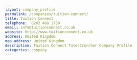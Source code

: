 ```yaml
---
layout: company_profile
permalink: /companies/tuition-connect/
title: Tuition Connect
telephone:  0203 488 1750
email: info@tuitionconnect.co.uk
website: http://www.tuitionconnect.co.uk
address: United Kingdom
map_address: United Kingdom
description: Tuition Connect TutorCruncher Company Profile
categories: company
---
```


